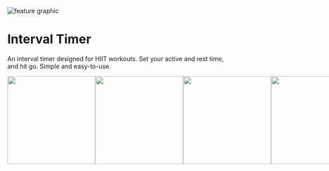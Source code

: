 ![feature graphic](https://github.com/randombits-dev/interval-timer/raw/main/metadata/en-US/images/featureGraphic.png)

# Interval Timer

An interval timer designed for HIIT workouts. Set your active and rest time, and hit go. Simple and easy-to-use.

<div style="display: flex">
<img src="https://github.com/randombits-dev/interval-timer/raw/main/metadata/en-US/images/phoneScreenshots/1.png" width="200px"/>
<img src="https://github.com/randombits-dev/interval-timer/raw/main/metadata/en-US/images/phoneScreenshots/2.png" width="200px"/>
<img src="https://github.com/randombits-dev/interval-timer/raw/main/metadata/en-US/images/phoneScreenshots/3.png" width="200px"/>
<img src="https://github.com/randombits-dev/interval-timer/raw/main/metadata/en-US/images/phoneScreenshots/4.png" width="200px"/>
</div>
